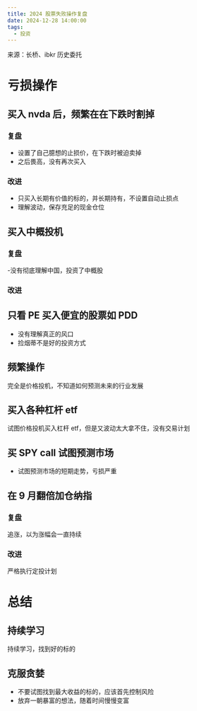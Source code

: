 ```yaml
---
title: 2024 股票失败操作复盘
date: 2024-12-28 14:00:00
tags:
  - 投资
---
```


来源：长桥、ibkr 历史委托

# 亏损操作

## 买入 nvda 后，频繁在在下跌时割掉

### 复盘

- 设置了自己臆想的止损价，在下跌时被迫卖掉
- 之后畏高，没有再次买入

<!-- more -->

### 改进

- 只买入长期有价值的标的，并长期持有，不设置自动止损点
- 理解波动，保存充足的现金仓位

## 买入中概投机

### 复盘

-没有彻底理解中国，投资了中概股

### 改进

## 只看 PE 买入便宜的股票如 PDD

- 没有理解真正的风口
- 捡烟蒂不是好的投资方式

## 频繁操作

完全是价格投机，不知道如何预测未来的行业发展

## 买入各种杠杆 etf

试图价格投机买入杠杆 etf，但是又波动太大拿不住，没有交易计划

## 买 SPY call 试图预测市场

- 试图预测市场的短期走势，亏损严重

## 在 9 月翻倍加仓纳指

### 复盘

追涨，以为涨幅会一直持续

### 改进

严格执行定投计划

# 总结

## 持续学习

持续学习，找到好的标的

## 克服贪婪

- 不要试图找到最大收益的标的，应该首先控制风险
- 放弃一朝暴富的想法，随着时间慢慢变富
